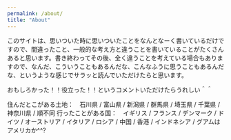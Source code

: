 ```yaml
---
permalink: /about/
title: "About"
---
```


このサイトは、思いついた時に思いついたことをなんとなーく書いているだけですので、間違ったこと、一般的な考え方と違うことを書いていることがたくさんあると思います。書き終わってその後、全く違うことを考えている場合もありますので、なんだ、こういうこともあるんだな、こんなふうに思うこともあるんだな、というような感じでサラッと読んでいただけたらと思います。

おもしろかった！！役立った！！というコメントいただけたらうれしい＾＾



住んだとこがある土地：　石川県 / 富山県 / 新潟県 / 群馬県 / 埼玉県 / 千葉県 / 神奈川県 / 順不同
行ったことがある国：　イギリス / フランス / デンマーク / ドイツ / オーストリア / イタリア / ロシア / 中国 / 香港 / インドネシア / グアムはアメリカか^^?
